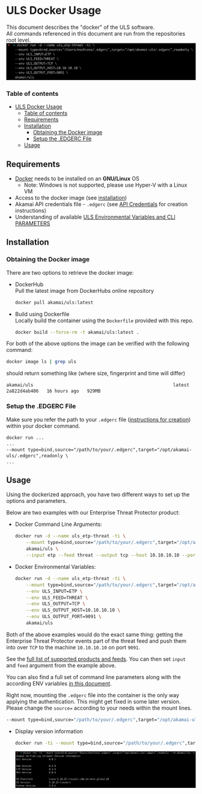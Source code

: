 # ULS Docker Usage
This document describes the "docker" of the ULS software.  
All commands referenced in this document are run from the repositories root level.  
![img.png](images/uls_docker_etp_threat_example.png)    

### Table of contents
- [ULS Docker Usage](#uls-docker-usage)
    - [Table of contents](#table-of-contents)
  - [Requirements](#requirements)
  - [Installation](#installation)
    - [Obtaining the Docker image](#obtaining-the-docker-image)
    - [Setup the .EDGERC File](#setup-the-edgerc-file)
  - [Usage](#usage)

## Requirements
- [Docker](https://www.docker.com/) needs to be installed on an **GNU/Linux** OS
  - Note: Windows is not supported, please use Hyper-V with a Linux VM
- Access to the docker image (see [installation](#installation))
- Akamai API credentials file - `.edgerc` (see [API Credentials](AKAMAI_API_CREDENTIALS.md) for creation instructions)
- Understanding of available [ULS Environmental Variables and CLI PARAMETERS](ARGUMENTS_ENV_VARS.md)

## Installation
### Obtaining the Docker image
There are two options to retrieve the docker image:
- DockerHub  
  Pull the latest image from DockerHubs online repository  
    ```bash
    docker pull akamai/uls:latest
    ```
- Build using Dockerfile  
  Locally build the container using the `Dockerfile` provided with this repo.
  ```bash
  docker build --force-rm -t akamai/uls:latest .
  ```
For both of the above options the image can be verified with the following command:
```bash
docker image ls | grep uls
```
should return something like (where size, fingerprint and time will differ)
```text
akamai/uls                                                    latest        2a822d4ab406   16 hours ago   929MB
```
### Setup the .EDGERC File
Make sure you refer the path to your `.edgerc` file  ([instructions for creation](AKAMAI_API_CREDENTIALS.md)) within your docker command.
```text
docker run ...
...
--mount type=bind,source="/path/to/your/.edgerc",target="/opt/akamai-uls/.edgerc",readonly \
...
```

## Usage

Using the dockerized approach, you have two different ways to set up the options and parameters. 

Below are two examples with our Enterprise Threat Protector product:

- Docker Command Line Arguments:
    ```bash 
    docker run -d --name uls_etp-threat -ti \
        --mount type=bind,source="/path/to/your/.edgerc",target="/opt/akamai-uls/.edgerc",readonly \
        akamai/uls \
        --input etp --feed threat --output tcp --host 10.10.10.10 --port 9091
    ```

- Docker Environmental Variables:
    ```bash 
    docker run -d --name uls_etp-threat -ti \
        --mount type=bind,source="/path/to/your/.edgerc",target="/opt/akamai-uls/.edgerc",readonly \
        --env ULS_INPUT=ETP \
        --env ULS_FEED=THREAT \
        --env ULS_OUTPUT=TCP \
        --env ULS_OUTPUT_HOST=10.10.10.10 \
        --env ULS_OUTPUT_PORT=9091 \
        akamai/uls
    ```
  
Both of the above examples would do the exact same thing: getting the Enterprise Threat Protector events part of the threat feed and push them into over `TCP` to the machine `10.10.10.10` on port `9091`.

See the [full list of supported products and feeds](https://github.com/akamai/uls/blob/main/docs/LOG_OVERVIEW.md). You can then set `input` and `feed` argument from the example above.

You can also find a full set of command line parameters along with the according ENV variables [in this document](ARGUMENTS_ENV_VARS.md).

Right now, mounting the `.edgerc` file into the container is the only way applying the authentication. This might get fixed in some later version.  
Please change the `source=` according to your needs within the mount lines.
```bash
--mount type=bind,source="/path/to/your/.edgerc",target="/opt/akamai-uls/.edgerc",readonly
```

- Display version information
  ```bash
  docker run -ti --mount type=bind,source="/path/to/your/.edgerc",target="/opt/akamai-uls/.edgerc",readonly --rm akamai/uls -v
  ```
  ![img.png](images/uls_docker_version_example.png)